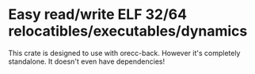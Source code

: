# Easy read/write ELF 32/64 relocatibles/executables/dynamics
This crate is designed to use with orecc-back. However it's completely standalone.
It doesn't even have dependencies!
